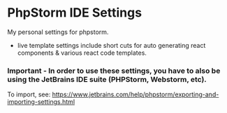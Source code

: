 # PhpStorm IDE Settings
My personal settings for phpstorm.  
- live template settings include short cuts for auto generating react components & various react code templates.  

### Important - In order to use these settings, you have to also be using the JetBrains IDE suite (PHPStorm, Webstorm, etc). 
To import, see:  https://www.jetbrains.com/help/phpstorm/exporting-and-importing-settings.html
